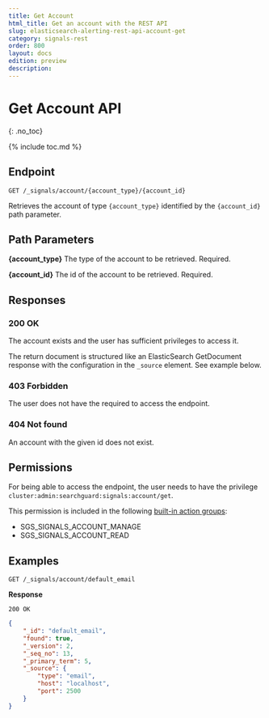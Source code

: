 ```yaml
---
title: Get Account
html_title: Get an account with the REST API
slug: elasticsearch-alerting-rest-api-account-get
category: signals-rest
order: 800
layout: docs
edition: preview
description: 
---
```


<!--- Copyright 2019 floragunn GmbH -->

# Get Account API
{: .no_toc}

{% include toc.md %}


## Endpoint

```
GET /_signals/account/{account_type}/{account_id}
```

Retrieves the account of type `{account_type}` identified by the `{account_id}` path parameter. 


## Path Parameters

**{account_type}** The type of the account to be retrieved. Required.

**{account_id}** The id of the account to be retrieved. Required.

## Responses

### 200 OK

The account exists and the user has sufficient privileges to access it. 

The return document is structured like an ElasticSearch GetDocument response with the configuration in the `_source` element. See example below.

### 403 Forbidden

The user does not have the required to access the endpoint.

### 404 Not found

An account with the given id does not exist. 

## Permissions

For being able to access the endpoint, the user needs to have the privilege `cluster:admin:searchguard:signals:account/get`.

This permission is included in the following [built-in action groups](security_permissions.md):

* SGS\_SIGNALS\_ACCOUNT\_MANAGE
* SGS\_SIGNALS\_ACCOUNT\_READ


## Examples

```
GET /_signals/account/default_email
```

**Response**

```
200 OK
``` 

```json
{
    "_id": "default_email",
    "found": true,
    "_version": 2,
    "_seq_no": 13,
    "_primary_term": 5,
    "_source": {
        "type": "email",
        "host": "localhost",
        "port": 2500
    }
}
```
